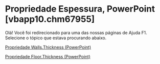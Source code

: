 
# Propriedade Espessura, PowerPoint [vbapp10.chm67955]

Olá! Você foi redirecionado para uma das nossas páginas de Ajuda F1. Selecione o tópico que estava procurando abaixo.

[Propriedade Walls.Thickness (PowerPoint)](http://msdn.microsoft.com/library/6aec14a6-2a90-2456-cf27-16e297241e31%28Office.15%29.aspx)

[Propriedade Floor.Thickness (PowerPoint)](http://msdn.microsoft.com/library/44983b6e-7bbd-c6ef-bfdb-fb5c8c8dbbdb%28Office.15%29.aspx)

